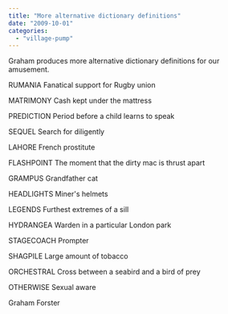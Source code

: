 ```yaml
---
title: "More alternative dictionary definitions"
date: "2009-10-01"
categories: 
  - "village-pump"
---
```


Graham produces more alternative dictionary definitions for our amusement.

RUMANIA Fanatical support for Rugby union

MATRIMONY Cash kept under the mattress

PREDICTION Period before a child learns to speak

SEQUEL Search for diligently

LAHORE French prostitute

FLASHPOINT The moment that the dirty mac is thrust apart

GRAMPUS Grandfather cat

HEADLIGHTS Miner's helmets

LEGENDS Furthest extremes of a sill

HYDRANGEA Warden in a particular London park

STAGECOACH Prompter

SHAGPILE Large amount of tobacco

ORCHESTRAL Cross between a seabird and a bird of prey

OTHERWISE Sexual aware

Graham Forster
